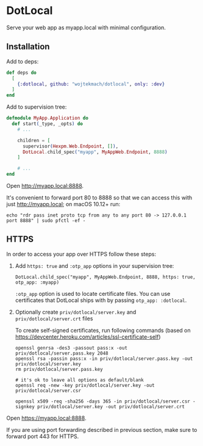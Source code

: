 # DotLocal

Serve your web app as myapp.local with minimal configuration.

## Installation

Add to deps:

```elixir
def deps do
  [
    {:dotlocal, github: "wojtekmach/dotlocal", only: :dev}
  ]
end
```

Add to supervision tree:

```elixir
defmodule MyApp.Application do
  def start(_type, _opts) do
    # ...

    children = [
      supervisor(Hexpm.Web.Endpoint, []),
      DotLocal.child_spec("myapp", MyAppWeb.Endpoint, 8888)
    ]

    # ...
end
```

Open <http://myapp.local:8888>.

It's convenient to forward port 80 to 8888 so that we can access this with just <http://myapp.local>; on macOS 10.12+ run:

```
echo "rdr pass inet proto tcp from any to any port 80 -> 127.0.0.1 port 8888" | sudo pfctl -ef -
```

## HTTPS

In order to access your app over HTTPS follow these steps:

1. Add `https: true` and `:otp_app` options in your supervision tree:

   ```
   DotLocal.child_spec("myapp", MyAppWeb.Endpoint, 8888, https: true, otp_app: :myapp)
   ```

   `:otp_app` option is used to locate certificate files. You can use certificates that
   DotLocal ships with by passing `otp_app: :dotlocal`.

2. Optionally create `priv/dotlocal/server.key` and `priv/dotlocal/server.crt` files

   To create self-signed certificates, run following commands (based on https://devcenter.heroku.com/articles/ssl-certificate-self)

   ```
   openssl genrsa -des3 -passout pass:x -out priv/dotlocal/server.pass.key 2048
   openssl rsa -passin pass:x -in priv/dotlocal/server.pass.key -out priv/dotlocal/server.key
   rm priv/dotlocal/server.pass.key

   # it's ok to leave all options as default/blank
   openssl req -new -key priv/dotlocal/server.key -out priv/dotlocal/server.csr

   openssl x509 -req -sha256 -days 365 -in priv/dotlocal/server.csr -signkey priv/dotlocal/server.key -out priv/dotlocal/server.crt
   ```

Open <https://myapp.local:8888>.

If you are using port forwarding described in previous section, make sure to forward port 443 for HTTPS.
